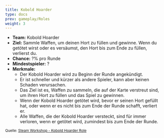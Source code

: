 ```yaml
---
title: Kobold Hoarder
type: docs
prev: gameplay/Roles
weight: 3
---
```


- **Team:** Kobold Hoarder
- **Ziel:** Sammle Waffen, um deinen Hort zu füllen und gewinne. Wenn du getötet wirst oder es versäumst, den Hort bis zum Ende zu füllen, verlierst du.
- **Chance:** ?% pro Runde
- **Mindestspieler:** ?
- **Merkmale:**
  - Der Kobold Hoarder wird zu Beginn der Runde angekündigt.
  - Er ist schneller und kürzer als andere Spieler, kann aber keinen Schaden verursachen.
  - Das Ziel ist es, Waffen zu sammeln, die auf der Karte verstreut sind, um ihren Hort zu füllen und das Spiel zu gewinnen.
  - Wenn der Kobold Hoarder getötet wird, bevor er seinen Hort gefüllt hat, oder wenn er es nicht bis zum Ende der Runde schafft, verliert er.
  - Alle Waffen, die der Kobold Hoarder versteckt, sind für immer verloren, wenn er getötet wird, zumindest bis zum Ende der Runde.

<small>Quelle: [Steam Workshop - Kobold Hoarder Role](https://steamcommunity.com/sharedfiles/filedetails/?id=2730454615)</small>
